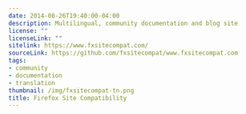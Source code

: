 ```yaml
---
date: 2014-08-26T19:40:00-04:00
description: Multilingual, community documentation and blog site
license: ""
licenseLink: ""
sitelink: https://www.fxsitecompat.com/
sourceLink: https://github.com/fxsitecompat/www.fxsitecompat.com
tags:
- community
- documentation
- translation
thumbnail: /img/fxsitecompat-tn.png
title: Firefox Site Compatibility
---
```



